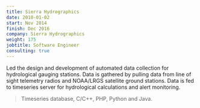 ```yaml
---
title: Sierra Hydrographics
date: 2010-01-02
start: Nov 2014
finish: Dec 2016
company: Sierra Hydrographics
weight: 175
jobtitle: Software Engineer
consulting: true
---
```


Led the design and development of automated data collection for
hydrological gauging stations.  Data is gathered by pulling data from
line of sight telemetry radios and NOAA/LRGS satellite ground
stations. Data is fed to timeseries server for hydrological
calculations and alert monitoring.

> Timeseries database, C/C++, PHP, Python and Java. 
<!--more-->
